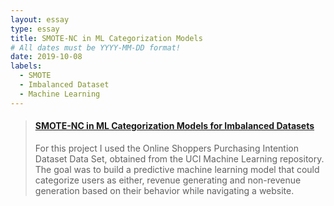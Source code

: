 ```yaml
---
layout: essay
type: essay
title: SMOTE-NC in ML Categorization Models
# All dates must be YYYY-MM-DD format!
date: 2019-10-08
labels:
  - SMOTE
  - Imbalanced Dataset
  - Machine Learning
---
```


<blockquote class="embedly-card" data-card-controls="0"><h4><a href="https://medium.com/analytics-vidhya/smote-nc-in-ml-categorization-models-fo-imbalanced-datasets-8adbdcf08c25">SMOTE-NC in ML Categorization Models for Imbalanced Datasets</a></h4><p> For this project I used the Online Shoppers Purchasing Intention Dataset Data Set, obtained from the UCI Machine Learning repository. The goal was to build a predictive machine learning model that could categorize users as either, revenue generating and non-revenue generation based on their behavior while navigating a website.</p></blockquote>
<script async src="//cdn.embedly.com/widgets/platform.js" charset="UTF-8"></script>
